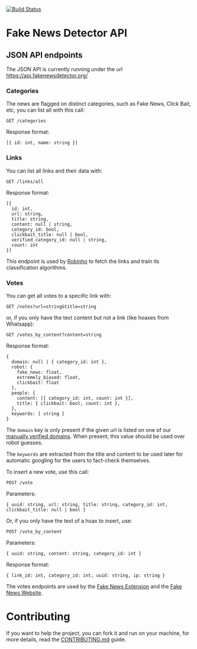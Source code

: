 [![Build Status][ci-svg]][ci-url]

[ci-svg]: https://circleci.com/gh/fake-news-detector/api.svg?style=shield
[ci-url]: https://circleci.com/gh/fake-news-detector/api

# Fake News Detector API

## JSON API endpoints

The JSON API is currently running under the url https://api.fakenewsdetector.org/

### Categories

The news are flagged on distinct categories, such as Fake News, Click Bait, etc, you can list all with this call:

`GET /categories`

Response format:

`[{ id: int, name: string }]`

### Links

You can list all links and their data with:

`GET /links/all`

Response format:

```
[{
  id: int,
  url: string,
  title: string,
  content: null | string,
  category_id: bool,
  clickbait_title: null | bool,
  verified_category_id: null | string,
  count: int
}]
```

This endpoint is used by [Robinho](https://github.com/fake-news-detector/fake-news-detector/tree/master/robinho) to fetch the links and train its classification algorithms.

### Votes

You can get all votes to a specific link with:

`GET /votes?url=string&title=string`

or, if you only have the text content but not a link (like hoaxes from Whatsapp):

`GET /votes_by_content?content=string`

Response format:

```
{
  domain: null | { category_id: int },
  robot: {
    fake_news: float,
    extremely_biased: float,
    clickbait: float
  },
  people: {
    content: [{ category_id: int, count: int }],
    title: { clickbait: bool, count: int },
  },
  keywords: [ string ]
}
```

The `domain` key is only present if the given url is listed on one of our [manually verified domains](https://github.com/fake-news-detector/fake-news-detector/blob/master/api/src/data/verified_domains.rs).
When present, this value should be used over robot guesses.

The `keywords` are extracted from the title and content to be used later for automatic googling for the users to fact-check themselves.

To insert a new vote, use this call:

`POST /vote`

Parameters:

`{ uuid: string, url: string, title: string, category_id: int, clickbait_title: null | bool }`

Or, if you only have the text of a hoax to insert, use:

`POST /vote_by_content`

Parameters:

`{ uuid: string, content: string, category_id: int }`

Response format:

`{ link_id: int, category_id: int, uuid: string, ip: string }`

The votes endpoints are used by the [Fake News Extension](https://github.com/fake-news-detector/fake-news-detector/tree/master/extension) and the [Fake News Website](https://github.com/fake-news-detector/fake-news-detector/tree/master/site).

# Contributing

If you want to help the project, you can fork it and run on your machine, for more details, read the [CONTRIBUTING.md](https://github.com/fake-news-detector/fake-news-detector/blob/master/api/CONTRIBUTING.md) guide.
